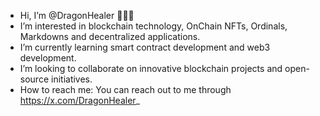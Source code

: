 -  Hi, I’m @DragonHealer 🤘🐲🔥
-  I’m interested in blockchain technology, OnChain NFTs, Ordinals, Markdowns and decentralized applications.
-  I’m currently learning smart contract development and web3 development.
-  I’m looking to collaborate on innovative blockchain projects and open-source initiatives.
-  How to reach me: You can reach out to me through https://x.com/DragonHealer_ 


<!---
DragonHealer/DragonHealer is a ✨ special ✨ repository because its `README.md` (this file) appears on your GitHub profile.
You can click the Preview link to take a look at your changes.
--->
